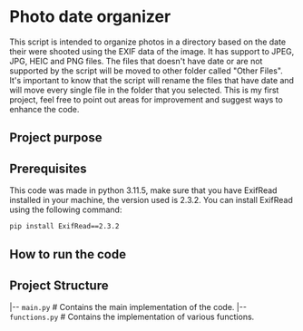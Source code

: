 # Photo date organizer

This script is intended to organize photos in a directory based on the date their were shooted using the EXIF data of the image. It has support to JPEG, JPG, HEIC and PNG files. The files that doesn't have date or are not supported by the script will be moved to other folder called "Other Files". It's important to know that the script will rename the files that have date  and will move every single file in the folder that you selected. This is my first project, feel free to point out areas for improvement and suggest ways to enhance the code.

## Project purpose



## Prerequisites

This code was made in python 3.11.5, make sure that you have ExifRead installed in your machine, the version used is 2.3.2. You can install ExifRead using the following command:

```bash
pip install ExifRead==2.3.2
```

## How to run the code



## Project Structure

|-- `main.py`               # Contains the main implementation of the code.
|-- `functions.py`          # Contains the implementation of various functions.
